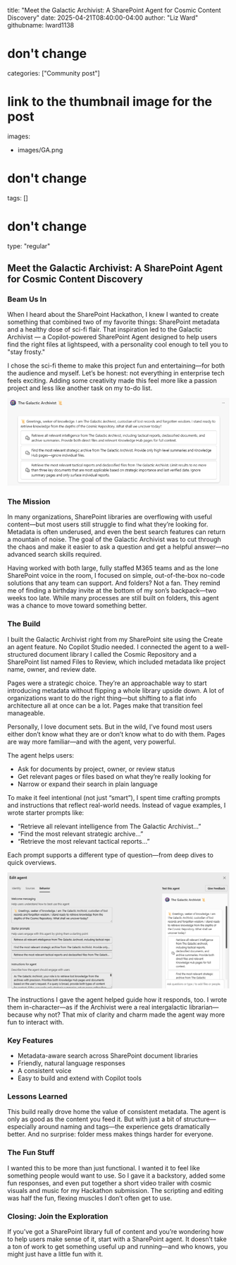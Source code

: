 title: "Meet the Galactic Archivist: A SharePoint Agent for Cosmic Content Discovery"
date: 2025-04-21T08:40:00-04:00
author: "Liz Ward"
githubname: lward1138
# don't change
categories: ["Community post"]
# link to the thumbnail image for the post
images:
- images/GA.png
# don't change
tags: []
# don't change
type: "regular"

## Meet the Galactic Archivist: A SharePoint Agent for Cosmic Content Discovery

### Beam Us In

When I heard about the SharePoint Hackathon, I knew I wanted to create something that combined two of my favorite things: SharePoint metadata and a healthy dose of sci-fi flair. That inspiration led to the Galactic Archivist — a Copilot-powered SharePoint Agent designed to help users find the right files at lightspeed, with a personality cool enough to tell you to "stay frosty."

I chose the sci-fi theme to make this project fun and entertaining—for both the audience and myself. Let’s be honest: not everything in enterprise tech feels exciting. Adding some creativity made this feel more like a passion project and less like another task on my to-do list.

![GA-Greet](images/GA-Greet.png)

### The Mission

In many organizations, SharePoint libraries are overflowing with useful content—but most users still struggle to find what they’re looking for. Metadata is often underused, and even the best search features can return a mountain of noise. The goal of the Galactic Archivist was to cut through the chaos and make it easier to ask a question and get a helpful answer—no advanced search skills required.

Having worked with both large, fully staffed M365 teams and as the lone SharePoint voice in the room, I focused on simple, out-of-the-box no-code solutions that any team can support. And folders? Not a fan. They remind me of finding a birthday invite at the bottom of my son’s backpack—two weeks too late. While many processes are still built on folders, this agent was a chance to move toward something better.

### The Build

I built the Galactic Archivist right from my SharePoint site using the Create an agent feature. No Copilot Studio needed. I connected the agent to a well-structured document library I called the Cosmic Repository and a SharePoint list named Files to Review, which included metadata like project name, owner, and review date.

Pages were a strategic choice. They’re an approachable way to start introducing metadata without flipping a whole library upside down. A lot of organizations want to do the right thing—but shifting to a flat info architecture all at once can be a lot. Pages make that transition feel manageable.

Personally, I love document sets. But in the wild, I’ve found most users either don’t know what they are or don’t know what to do with them. Pages are way more familiar—and with the agent, very powerful.

The agent helps users:

- Ask for documents by project, owner, or review status
- Get relevant pages or files based on what they’re really looking for
- Narrow or expand their search in plain language

To make it feel intentional (not just “smart”), I spent time crafting prompts and instructions that reflect real-world needs. Instead of vague examples, I wrote starter prompts like:

- “Retrieve all relevant intelligence from The Galactic Archivist…”
- “Find the most relevant strategic archive…”
- “Retrieve the most relevant tactical reports…”

Each prompt supports a different type of question—from deep dives to quick overviews.

![GA-Behave](images/GA-Behave.png)

The instructions I gave the agent helped guide how it responds, too. I wrote them in-character—as if the Archivist were a real intergalactic librarian—because why not? That mix of clarity and charm made the agent way more fun to interact with.

### Key Features

- Metadata-aware search across SharePoint document libraries
- Friendly, natural language responses
- A consistent voice
- Easy to build and extend with Copilot tools

### Lessons Learned

This build really drove home the value of consistent metadata. The agent is only as good as the content you feed it. But with just a bit of structure—especially around naming and tags—the experience gets dramatically better. And no surprise: folder mess makes things harder for everyone.

### The Fun Stuff

I wanted this to be more than just functional. I wanted it to feel like something people would want to use. So I gave it a backstory, added some fun responses, and even put together a short video trailer with cosmic visuals and music for my Hackathon submission. The scripting and editing was half the fun, flexing muscles I don’t often get to use.

### Closing: Join the Exploration

If you’ve got a SharePoint library full of content and you’re wondering how to help users make sense of it, start with a SharePoint agent. It doesn’t take a ton of work to get something useful up and running—and who knows, you might just have a little fun with it.

